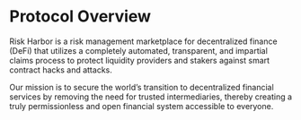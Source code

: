 # Protocol Overview

Risk Harbor is a risk management marketplace for decentralized finance \(DeFi\) that utilizes a completely automated, transparent, and impartial claims process to protect liquidity providers and stakers against smart contract hacks and attacks.

Our mission is to secure the world’s transition to decentralized financial services by removing the need for trusted intermediaries, thereby creating a truly permissionless and open financial system accessible to everyone.

